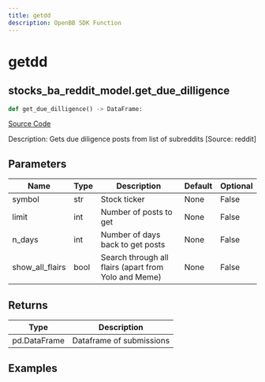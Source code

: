 ```yaml
---
title: getdd
description: OpenBB SDK Function
---
```


# getdd

## stocks_ba_reddit_model.get_due_dilligence

```python title='openbb_terminal/decorators.py'
def get_due_dilligence() -> DataFrame:
```
[Source Code](https://github.com/OpenBB-finance/OpenBBTerminal/tree/main/openbb_terminal/decorators.py#L716)

Description: Gets due diligence posts from list of subreddits [Source: reddit]

## Parameters

| Name | Type | Description | Default | Optional |
| ---- | ---- | ----------- | ------- | -------- |
| symbol | str | Stock ticker | None | False |
| limit | int | Number of posts to get | None | False |
| n_days | int | Number of days back to get posts | None | False |
| show_all_flairs | bool | Search through all flairs (apart from Yolo and Meme) | None | False |

## Returns

| Type | Description |
| ---- | ----------- |
| pd.DataFrame | Dataframe of submissions |

## Examples

